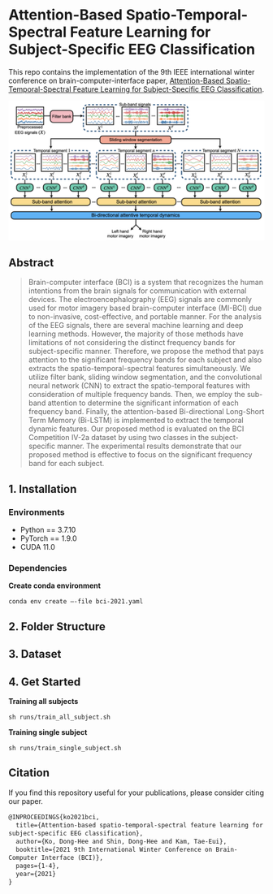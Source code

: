 # Attention-Based Spatio-Temporal-Spectral Feature Learning for Subject-Specific EEG Classification

This repo contains the implementation of the 9th IEEE international winter conference on brain-computer-interface paper, [Attention-Based Spatio-Temporal-Spectral Feature Learning for Subject-Specific EEG Classification](https://ieeexplore.ieee.org/document/9385293).

![figure](figures/figure.png)

## Abstract
> Brain-computer interface (BCI) is a system that recognizes the human intentions from the brain signals for communication with external devices. The electroencephalography (EEG) signals are commonly used for motor imagery based brain-computer interface (MI-BCI) due to non-invasive, cost-effective, and portable manner. For the analysis of the EEG signals, there are several machine learning and deep learning methods. However, the majority of those methods have limitations of not considering the distinct frequency bands for subject-specific manner. Therefore, we propose the method that pays attention to the significant frequency bands for each subject and also extracts the spatio-temporal-spectral features simultaneously. We utilize filter bank, sliding window segmentation, and the convolutional neural network (CNN) to extract the spatio-temporal features with consideration of multiple frequency bands. Then, we employ the sub-band attention to determine the significant information of each frequency band. Finally, the attention-based Bi-directional Long-Short Term Memory (Bi-LSTM) is implemented to extract the temporal dynamic features. Our proposed method is evaluated on the BCI Competition IV-2a dataset by using two classes in the subject-specific manner. The experimental results demonstrate that our proposed method is effective to focus on the significant frequency band for each subject.

## 1. Installation
### Environments
- Python == 3.7.10
- PyTorch == 1.9.0
- CUDA 11.0

### Dependencies
**Create conda environment**
```shell
conda env create —-file bci-2021.yaml
```

## 2. Folder Structure

## 3. Dataset

## 4. Get Started
**Training all subjects**
```shell
sh runs/train_all_subject.sh
```

**Training single subject**
```shell
sh runs/train_single_subject.sh
```


## Citation
If you find this repository useful for your publications, please consider citing our paper.
```
@INPROCEEDINGS{ko2021bci,
  title={Attention-based spatio-temporal-spectral feature learning for subject-specific EEG classification}, 
  author={Ko, Dong-Hee and Shin, Dong-Hee and Kam, Tae-Eui},
  booktitle={2021 9th International Winter Conference on Brain-Computer Interface (BCI)},
  pages={1-4},
  year={2021}
}
```